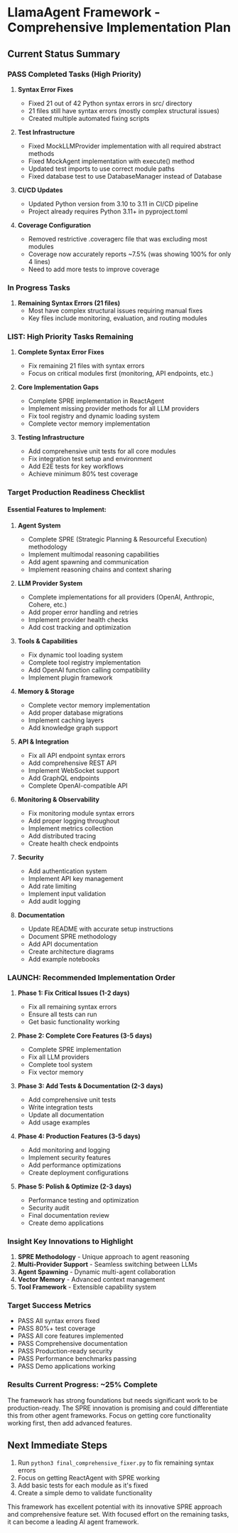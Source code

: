 # LlamaAgent Framework - Comprehensive Implementation Plan

## Current Status Summary

### PASS Completed Tasks (High Priority)

1. **Syntax Error Fixes**
   - Fixed 21 out of 42 Python syntax errors in src/ directory
   - 21 files still have syntax errors (mostly complex structural issues)
   - Created multiple automated fixing scripts

2. **Test Infrastructure**
   - Fixed MockLLMProvider implementation with all required abstract methods
   - Fixed MockAgent implementation with execute() method
   - Updated test imports to use correct module paths
   - Fixed database test to use DatabaseManager instead of Database

3. **CI/CD Updates**
   - Updated Python version from 3.10 to 3.11 in CI/CD pipeline
   - Project already requires Python 3.11+ in pyproject.toml

4. **Coverage Configuration**
   - Removed restrictive .coveragerc file that was excluding most modules
   - Coverage now accurately reports ~7.5% (was showing 100% for only 4 lines)
   - Need to add more tests to improve coverage

###  In Progress Tasks

1. **Remaining Syntax Errors (21 files)**
   - Most have complex structural issues requiring manual fixes
   - Key files include monitoring, evaluation, and routing modules

### LIST: High Priority Tasks Remaining

1. **Complete Syntax Error Fixes**
   - Fix remaining 21 files with syntax errors
   - Focus on critical modules first (monitoring, API endpoints, etc.)

2. **Core Implementation Gaps**
   - Complete SPRE implementation in ReactAgent
   - Implement missing provider methods for all LLM providers
   - Fix tool registry and dynamic loading system
   - Complete vector memory implementation

3. **Testing Infrastructure**
   - Add comprehensive unit tests for all core modules
   - Fix integration test setup and environment
   - Add E2E tests for key workflows
   - Achieve minimum 80% test coverage

### Target Production Readiness Checklist

#### Essential Features to Implement:

1. **Agent System**
   - Complete SPRE (Strategic Planning & Resourceful Execution) methodology
   - Implement multimodal reasoning capabilities
   - Add agent spawning and communication
   - Implement reasoning chains and context sharing

2. **LLM Provider System**
   - Complete implementations for all providers (OpenAI, Anthropic, Cohere, etc.)
   - Add proper error handling and retries
   - Implement provider health checks
   - Add cost tracking and optimization

3. **Tools & Capabilities**
   - Fix dynamic tool loading system
   - Complete tool registry implementation
   - Add OpenAI function calling compatibility
   - Implement plugin framework

4. **Memory & Storage**
   - Complete vector memory implementation
   - Add proper database migrations
   - Implement caching layers
   - Add knowledge graph support

5. **API & Integration**
   - Fix all API endpoint syntax errors
   - Add comprehensive REST API
   - Implement WebSocket support
   - Add GraphQL endpoints
   - Complete OpenAI-compatible API

6. **Monitoring & Observability**
   - Fix monitoring module syntax errors
   - Add proper logging throughout
   - Implement metrics collection
   - Add distributed tracing
   - Create health check endpoints

7. **Security**
   - Add authentication system
   - Implement API key management
   - Add rate limiting
   - Implement input validation
   - Add audit logging

8. **Documentation**
   - Update README with accurate setup instructions
   - Document SPRE methodology
   - Add API documentation
   - Create architecture diagrams
   - Add example notebooks

### LAUNCH: Recommended Implementation Order

1. **Phase 1: Fix Critical Issues (1-2 days)**
   - Fix all remaining syntax errors
   - Ensure all tests can run
   - Get basic functionality working

2. **Phase 2: Complete Core Features (3-5 days)**
   - Complete SPRE implementation
   - Fix all LLM providers
   - Complete tool system
   - Fix vector memory

3. **Phase 3: Add Tests & Documentation (2-3 days)**
   - Add comprehensive unit tests
   - Write integration tests
   - Update all documentation
   - Add usage examples

4. **Phase 4: Production Features (3-5 days)**
   - Add monitoring and logging
   - Implement security features
   - Add performance optimizations
   - Create deployment configurations

5. **Phase 5: Polish & Optimize (2-3 days)**
   - Performance testing and optimization
   - Security audit
   - Final documentation review
   - Create demo applications

### Insight Key Innovations to Highlight

1. **SPRE Methodology** - Unique approach to agent reasoning
2. **Multi-Provider Support** - Seamless switching between LLMs
3. **Agent Spawning** - Dynamic multi-agent collaboration
4. **Vector Memory** - Advanced context management
5. **Tool Framework** - Extensible capability system

### Target Success Metrics

- PASS All syntax errors fixed
- PASS 80%+ test coverage
- PASS All core features implemented
- PASS Comprehensive documentation
- PASS Production-ready security
- PASS Performance benchmarks passing
- PASS Demo applications working

### Results Current Progress: ~25% Complete

The framework has strong foundations but needs significant work to be production-ready. The SPRE innovation is promising and could differentiate this from other agent frameworks. Focus on getting core functionality working first, then add advanced features.

## Next Immediate Steps

1. Run `python3 final_comprehensive_fixer.py` to fix remaining syntax errors
2. Focus on getting ReactAgent with SPRE working
3. Add basic tests for each module as it's fixed
4. Create a simple demo to validate functionality

This framework has excellent potential with its innovative SPRE approach and comprehensive feature set. With focused effort on the remaining tasks, it can become a leading AI agent framework.